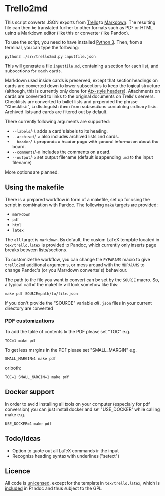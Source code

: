 # Trello2md #

This script converts JSON exports from [Trello](http://trello.com) to
[Markdown](http://daringfireball.net/projects/markdown/basics). The resulting file can then be
translated further to other formats such as PDF or HTML using a Markdown editor (like
[this](https://stackedit.io/#) or converter (like [Pandoc](http://johnmacfarlane.net/pandoc/)).

To use the script, you need to have installed [Python 3](https://www.python.org/download). Then,
from a terminal, you can type the following:

    python3 ./src/trello2md.py inputfile.json
    
This will generate a file `inputfile.md`, containing a section for each list, and subsections for
each cards. 

Markdown used inside cards is preserved, except that section headings on cards are converted down to
lower subsections to keep the logical structure (although, this is currently only done for
[Atx-style headers](http://johnmacfarlane.net/pandoc/README.html#atx-style-headers)). Attachments on
cards are converted to links to the original documents on Trello's servers. Checklists are converted
to bullet lists and prepended the phrase "Checklist:", to distinguish them from subsections
containing ordinary lists. Archived lists and cards are filtered out by default.

There currently following arguments are supported:

- `--labels`/`-l` adds a card's labels to its heading.
- `--archived`/`-a` also includes archived lists and cards.
- `--header`/`-i` prepends a header page with general information about the board.
- `--comments`/`-m` includes the comments on a card.
- `--output`/`-o` set output filename (default is appending `.md` to the input filename)

More options are planned.

## Using the makefile ##

There is a prepared workflow in form of a makefile, set up for using the script in combination with
Pandoc. The following `make` targets are provided:

- `markdown`
- `pdf`
- `html`
- `latex`

The `all` target is `markdown`. By default, the custom LaTeX template located in `tex/trello.latex`
is provided to Pandoc, which currently only inserts page breaks between lists/sections.

To customize the workflow, you can change the `PYPARAMS` macro to give `trello2md` additional
arguments, or mess around with the `MDPARAMS` to change Pandoc's (or you Markdown converter's)
behaviour.

The path to the file you want to convert can be set by the `SOURCE` macro. So, a typical call of the
makefile will look somehow like this:

    make pdf SOURCE=path/to/file.json

If you don't provide the "SOURCE" variable *all* `.json` files in your current directory are converted

### PDF customizations

To add the table of contents to the PDF please set "TOC" e.g.
```
TOC=1 make pdf
```

To get less margins in the PDF please set "SMALL_MARGIN" e.g.
```
SMALL_MARGIN=1 make pdf
```

or both:
```
TOC=1 SMALL_MARGIN=1 make pdf
```

## Docker support
In order to avoid installing all tools on your computer (especially for pdf conversion) you can just install docker and set "USE_DOCKER" while calling make e.g.

```
USE_DOCKER=1 make pdf
```

## Todo/Ideas ##

- Option to quote out all LaTeX commands in the input
- Recognize heading syntax with underlines ("setext")

## Licence ##

All code is [unlicensed](http://unlicense.org/), except for the template in `tex/trello.latex`,
which is [included](https://github.com/jgm/pandoc/blob/master/COPYRIGHT) in Pandoc and thus subject
to the GPL.
